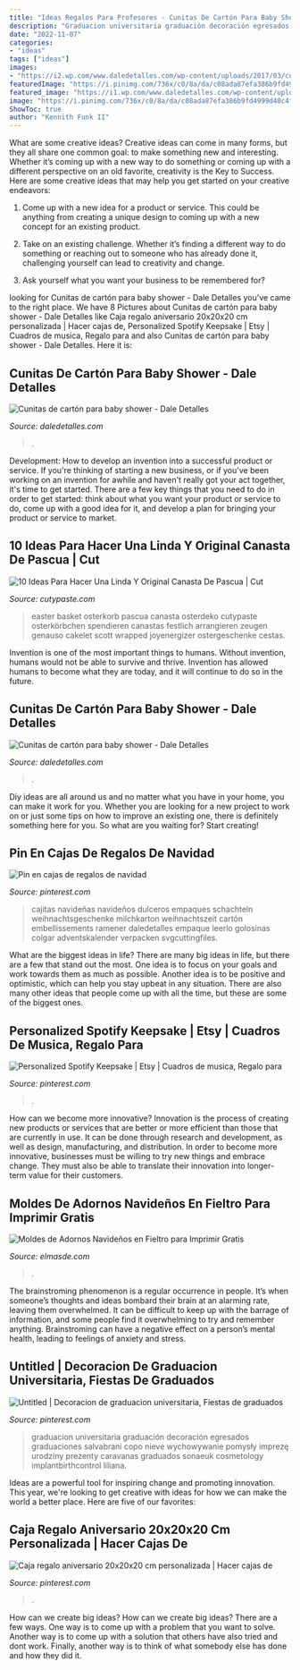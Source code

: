 ```yaml
---
title: "Ideas Regalos Para Profesores - Cunitas De Cartón Para Baby Shower"
description: "Graduacion universitaria graduación decoración egresados graduaciones salvabrani copo nieve wychowywanie pomysły imprezę urodziny prezenty caravanas graduados sonaeuk cosmetology implantbirthcontrol liliana"
date: "2022-11-07"
categories:
- "ideas"
tags: ["ideas"]
images:
- "https://i2.wp.com/www.daledetalles.com/wp-content/uploads/2017/03/cunitas-de-carton-para-baby-shower9.jpg?resize=549,732"
featuredImage: "https://i.pinimg.com/736x/c0/8a/da/c08ada87efa386b9fd4999d40c4fb79f.jpg"
featured_image: "https://i1.wp.com/www.daledetalles.com/wp-content/uploads/2017/03/cunitas-de-carton-para-baby-shower1.jpg"
image: "https://i.pinimg.com/736x/c0/8a/da/c08ada87efa386b9fd4999d40c4fb79f.jpg"
ShowToc: true
author: "Kennith Funk II"
---
```



What are some creative ideas?
Creative ideas can come in many forms, but they all share one common goal: to make something new and interesting. Whether it’s coming up with a new way to do something or coming up with a different perspective on an old favorite, creativity is the Key to Success. Here are some creative ideas that may help you get started on your creative endeavors: 
1. Come up with a new idea for a product or service. This could be anything from creating a unique design to coming up with a new concept for an existing product.

2. Take on an existing challenge. Whether it’s finding a different way to do something or reaching out to someone who has already done it, challenging yourself can lead to creativity and change.

3. Ask yourself what you want your business to be remembered for?

	

		
looking for Cunitas de cartón para baby shower - Dale Detalles you've came to the right place. We have 8 Pictures about Cunitas de cartón para baby shower - Dale Detalles like Caja regalo aniversario 20x20x20 cm personalizada | Hacer cajas de, Personalized Spotify Keepsake | Etsy | Cuadros de musica, Regalo para and also Cunitas de cartón para baby shower - Dale Detalles. Here it is:
		
    
## Cunitas De Cartón Para Baby Shower - Dale Detalles

<img loading=lazy src="https://i1.wp.com/www.daledetalles.com/wp-content/uploads/2017/03/cunitas-de-carton-para-baby-shower1.jpg" onerror="this.onerror=null;this.src='https://tse2.mm.bing.net/th?id=OIP.ZxfSB0_3ermj7KaZZ5btSAHaJ4&amp;pid=15.1';" alt="Cunitas de cartón para baby shower - Dale Detalles">

_Source: daledetalles.com_

>. 

	

Development: How to develop an invention into a successful product or service.
If you're thinking of starting a new business, or if you've been working on an invention for awhile and haven't really got your act together, it's time to get started. There are a few key things that you need to do in order to get started: think about what you want your product or service to do, come up with a good idea for it, and develop a plan for bringing your product or service to market.

    
## 10 Ideas Para Hacer Una Linda Y Original Canasta De Pascua | Cut

<img loading=lazy src="http://www.cutypaste.com/wp-content/uploads/2017/03/gallery-1457454461-natural-easter-basket-ideas-2.jpg" onerror="this.onerror=null;this.src='https://tse2.mm.bing.net/th?id=OIP.G5UK8eAblC8doS7LTtACyAHaLH&amp;pid=15.1';" alt="10 Ideas Para Hacer Una Linda Y Original Canasta De Pascua | Cut">

_Source: cutypaste.com_

>easter basket osterkorb pascua canasta osterdeko cutypaste osterkörbchen spendieren canastas festlich arrangieren zeugen genauso cakelet scott wrapped joyenergizer ostergeschenke cestas. 

	

Invention is one of the most important things to humans. Without invention, humans would not be able to survive and thrive. Invention has allowed humans to become what they are today, and it will continue to do so in the future.

    
## Cunitas De Cartón Para Baby Shower - Dale Detalles

<img loading=lazy src="https://i2.wp.com/www.daledetalles.com/wp-content/uploads/2017/03/cunitas-de-carton-para-baby-shower9.jpg?resize=549,732" onerror="this.onerror=null;this.src='https://tse1.mm.bing.net/th?id=OIP.gNWOzzDtjoDEvJsbFfvdwAHaJ4&amp;pid=15.1';" alt="Cunitas de cartón para baby shower - Dale Detalles">

_Source: daledetalles.com_

>. 

	

Diy ideas are all around us and no matter what you have in your home, you can make it work for you. Whether you are looking for a new project to work on or just some tips on how to improve an existing one, there is definitely something here for you. So what are you waiting for? Start creating!

    
## Pin En Cajas De Regalos De Navidad

<img loading=lazy src="https://i.pinimg.com/736x/c0/8a/da/c08ada87efa386b9fd4999d40c4fb79f.jpg" onerror="this.onerror=null;this.src='https://tse2.mm.bing.net/th?id=OIP.ZSAMjv_yvqFRHHIXLGOWwAHaKh&amp;pid=15.1';" alt="Pin en cajas de regalos de navidad">

_Source: pinterest.com_

>cajitas navideñas navideños dulceros empaques schachteln weihnachtsgeschenke milchkarton weihnachtszeit cartón embellissements ramener daledetalles empaque leerlo golosinas colgar adventskalender verpacken svgcuttingfiles. 

	

What are the biggest ideas in life?
There are many big ideas in life, but there are a few that stand out the most. One idea is to focus on your goals and work towards them as much as possible. Another idea is to be positive and optimistic, which can help you stay upbeat in any situation. There are also many other ideas that people come up with all the time, but these are some of the biggest ones.

    
## Personalized Spotify Keepsake | Etsy | Cuadros De Musica, Regalo Para

<img loading=lazy src="https://i.pinimg.com/736x/07/65/bf/0765bf9d24ce31b3760558efb9e50c01.jpg" onerror="this.onerror=null;this.src='https://tse2.mm.bing.net/th?id=OIP.nWzJlT-a_-XDPPUm0O860gHaJ3&amp;pid=15.1';" alt="Personalized Spotify Keepsake | Etsy | Cuadros de musica, Regalo para">

_Source: pinterest.com_

>. 

	

How can we become more innovative?
Innovation is the process of creating new products or services that are better or more efficient than those that are currently in use. It can be done through research and development, as well as design, manufacturing, and distribution. In order to become more innovative, businesses must be willing to try new things and embrace change. They must also be able to translate their innovation into longer-term value for their customers.

    
## Moldes De Adornos Navideños En Fieltro Para Imprimir Gratis

<img loading=lazy src="http://elmasde.com/wp-content/uploads/2015/10/Moldes-de-Adornos-Navideños-en-Fieltro-para-Imprimir-Gratis4.jpg" onerror="this.onerror=null;this.src='https://tse3.mm.bing.net/th?id=OIP.EnIj1NLWsvIwwvgNGXpplQHaKf&amp;pid=15.1';" alt="Moldes de Adornos Navideños en Fieltro para Imprimir Gratis">

_Source: elmasde.com_

>. 

	

The brainstroming phenomenon is a regular occurrence in people. It’s when someone’s thoughts and ideas bombard their brain at an alarming rate, leaving them overwhelmed. It can be difficult to keep up with the barrage of information, and some people find it overwhelming to try and remember anything. Brainstroming can have a negative effect on a person’s mental health, leading to feelings of anxiety and stress.

    
## Untitled | Decoracion De Graduacion Universitaria, Fiestas De Graduados

<img loading=lazy src="https://i.pinimg.com/736x/43/0f/59/430f593553d5f6c8231574047aee953f.jpg" onerror="this.onerror=null;this.src='https://tse1.mm.bing.net/th?id=OIP.cP9Lo880WJvAjI5UqrzRUAHaJ4&amp;pid=15.1';" alt="Untitled | Decoracion de graduacion universitaria, Fiestas de graduados">

_Source: pinterest.com_

>graduacion universitaria graduación decoración egresados graduaciones salvabrani copo nieve wychowywanie pomysły imprezę urodziny prezenty caravanas graduados sonaeuk cosmetology implantbirthcontrol liliana. 

	

Ideas are a powerful tool for inspiring change and promoting innovation. This year, we're looking to get creative with ideas for how we can make the world a better place. Here are five of our favorites: 

    
## Caja Regalo Aniversario 20x20x20 Cm Personalizada | Hacer Cajas De

<img loading=lazy src="https://i.pinimg.com/736x/2a/e0/3b/2ae03bfac057dbddc92716dd94db6134.jpg" onerror="this.onerror=null;this.src='https://tse2.mm.bing.net/th?id=OIP.JiB8ktRBrXELoq_T0fT5lAC7FN&amp;pid=15.1';" alt="Caja regalo aniversario 20x20x20 cm personalizada | Hacer cajas de">

_Source: pinterest.com_

>. 

	

How can we create big ideas?
How can we create big ideas? There are a few ways. One way is to come up with a problem that you want to solve. Another way is to come up with a solution that others have also tried and dont work. Finally, another way is to think of what somebody else has done and how they did it.

